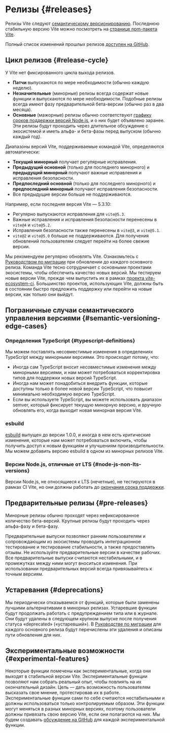 # Релизы {#releases}

Релизы Vite следуют [семантическому версионированию](https://semver.org/lang/ru/). Последнюю стабильную версию Vite можно посмотреть на [странице npm-пакета Vite](https://www.npmjs.com/package/vite).

Полный список изменений прошлых релизов [доступен на GitHub](https://github.com/vitejs/vite/blob/main/packages/vite/CHANGELOG.md).

## Цикл релизов {#release-cycle}

У Vite нет фиксированного цикла выхода релизов.

- **Патчи** выпускаются по мере необходимости (обычно каждую неделю).
- **Незначительные** (минорные) релизы всегда содержат новые функции и выпускаются по мере необходимости. Подобные релизы всегда имеют фазу предварительной бета-версии (обычно раз в два месяца).
- **Основные** (мажорные) релизы обычно соответствуют [графику сроков поддержки версий Node.js](https://endoflife.date/nodejs), и о них будет объявлено заранее. Эти релизы будут проходить через длительное обсуждение с экосистемой и иметь альфа- и бета-фазы перед выпуском (обычно каждый год).

Диапазоны версий Vite, поддерживаемые командой Vite, определяются автоматически:

- **Текущий минорный** получает регулярные исправления.
- **Предыдущий основной** (только для последнего минорного) и **предыдущий минорный** получают важные исправления и исправления безопасности.
- **Предпоследний основной** (только для последнего минорного) и **предпоследний минорный** получают исправления безопасности.
- Все предыдущие версии больше не поддерживаются.

Например, если последняя версия Vite — 5.3.10:

- Регулярно выпускаются исправления для `vite@5.3`.
- Важные исправления и исправления безопасности перенесены в `vite@4` и `vite@5.2`.
- Исправления безопасности также перенесены в `vite@3`, и `vite@5.1`.
- `vite@2` и `vite@5.0` больше не поддерживаются. Для получения обновлений пользователям следует перейти на более свежие версии.

Мы рекомендуем регулярно обновлять Vite. Ознакомьтесь с [Руководством по миграции](https://vitejs.dev/guide/migration.html) при обновлении до каждого основного релиза. Команда Vite тесно сотрудничает с основными проектами экосистемы, чтобы обеспечить качество новых версий. Мы тестируем новые версии Vite, прежде чем выпустить их в рамках [ проекта vite-ecosystem-ci](https://github.com/vitejs/vite-ecosystem-ci). Большинство проектов, использующих Vite, должны быть в состоянии быстро предложить поддержку или перейти на новые версии, как только они выйдут.

## Пограничные случаи семантического управления версиями {#semantic-versioning-edge-cases}

### Определения TypeScript {#typescript-definitions}

Мы можем поставлять несовместимые изменения в определениях TypeScript между минорными версиями. Это происходит потому, что:

- Иногда сам TypeScript вносит несовместимые изменения между минорными версиями, и нам может потребоваться корректировка типов для поддержки новых версий TypeScript.
- Иногда нам может понадобиться внедрить функции, которые доступны только в более новой версии TypeScript, что повысит минимально необходимую версию TypeScript.
- Если вы используете TypeScript, вы можете использовать диапазон semver, который фиксирует текущую минорную версию, и вручную обновлять его, когда выходит новая минорная версия Vite.

### esbuild

[esbuild](https://esbuild.github.io/) выпущен до версии 1.0.0, и иногда в нем есть критические изменения, которые нам может потребоваться включить, чтобы получить доступ к новым функциям и улучшениям производительности. Мы можем добавить версию esbuild в одном из минорных релизов Vite.

### Версии Node.js, отличные от LTS {#node-js-non-lts-versions}

Версии Node.js, не относящиеся к LTS (нечетные), не тестируются в рамках CI Vite, но они должны работать до [окончания срока поддержки](https://endoflife.date/nodejs).

## Предварительные релизы {#pre-releases}

Минорные релизы обычно проходят через нефиксированное количество бета-версий. Крупные релизы будут проходить через альфа-фазу и бета-фазу.

Предварительные выпуски позволяют ранним пользователям и сопровождающим из экосистемы проводить интеграционное тестирование и тестирование стабильности, а также предоставлять отзывы. Не используйте предварительные версии в качестве рабочих. Все предварительные выпуски считаются нестабильными, и в промежутках между ними могут вноситься изменения. При использовании предварительных версий всегда привязывайтесь к точным версиям.

## Устаревания {#deprecations}

Мы периодически отказываемся от функций, которые были заменены лучшими альтернативами в минорных релизах. Устаревшие функции будут продолжать работать с предупреждением типа или в журнале. Они будут удалены в следующем крупном выпуске после получения статуса «deprecated» («устаревший»). В [Руководстве по миграции](https://vitejs.dev/guide/migration.html) для каждого основного релиза будут перечислены эти удаления и описаны пути обновления для них.

## Экспериментальные возможности {#experimental-features}

Некоторые функции помечены как экспериментальные, когда они выходят в стабильной версии Vite. Экспериментальные функции позволяют нам собрать реальный опыт, чтобы повлиять на их окончательный дизайн. Цель — дать возможность пользователям высказать свое мнение, протестировав их в работе. Экспериментальные функции сами по себе считаются нестабильными и должны использоваться только контролируемым образом. Эти функции могут меняться в разных минорных версиях, поэтому пользователи должны привязать свою версию Vite, если они полагаются на них. Мы будем создавать [обсуждение на GitHub](https://github.com/vitejs/vite/discussions/categories/feedback?discussions_q=is%3Aopen+label%3Aexperimental+category%3AFeedback) для каждой экспериментальной функции.
